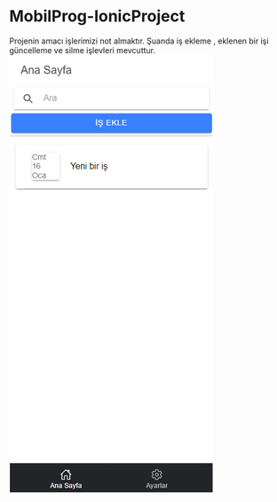 # MobilProg-IonicProject
Projenin amacı işlerimizi not almaktır. 
Şuanda iş ekleme , eklenen bir işi güncelleme ve silme işlevleri mevcuttur.
![Screenshot](Screenshot_38.png)
